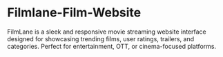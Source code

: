 # Filmlane-Film-Website
FilmLane is a sleek and responsive movie streaming website interface designed for showcasing trending films, user ratings, trailers, and categories. Perfect for entertainment, OTT, or cinema-focused platforms.
